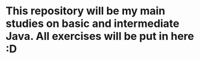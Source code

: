 # This repository will be my main studies on basic and intermediate Java. All exercises will be put in here :D
